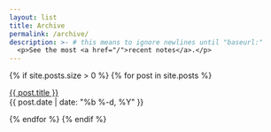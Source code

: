 ```yaml
---
layout: list
title: Archive
permalink: /archive/
description: >- # this means to ignore newlines until "baseurl:"
  <p>See the most <a href="/">recent notes</a>.</p>
---
```


{% if site.posts.size > 0 %}
{% for post in site.posts %}
    
<div class="note-{{post.type}}">
  <a class="note-title" href="{{ post.url }}">{{ post.title }}</a>
<div class="note-meta">
{{ post.date | date: "%b %-d, %Y" }}
</div>
</div>
    
{% endfor %}
{% endif %}
